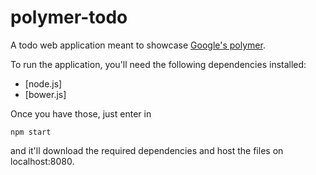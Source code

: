 polymer-todo
============

A todo web application meant to showcase [Google's polymer](http://www.polymer-project.org/).

To run the application, you'll need the following dependencies installed:

* [node.js]
* [bower.js]

Once you have those, just enter in

`npm start`

and it'll download the required dependencies and host the files on localhost:8080.



